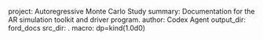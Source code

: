 project: Autoregressive Monte Carlo Study
summary: Documentation for the AR simulation toolkit and driver program.
author: Codex Agent
output_dir: ford_docs
src_dir: .
macro: dp=kind(1.0d0)
